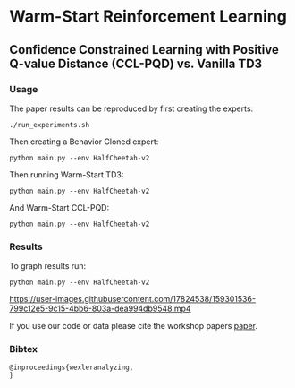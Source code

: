 # Warm-Start Reinforcement Learning

## Confidence Constrained Learning with Positive Q-value Distance (CCL-PQD) vs. Vanilla TD3

### Usage
The paper results can be reproduced by first creating the experts:
```
./run_experiments.sh
```

Then creating a Behavior Cloned expert:
```
python main.py --env HalfCheetah-v2
```

Then running Warm-Start TD3:
```
python main.py --env HalfCheetah-v2
```

And Warm-Start CCL-PQD:
```
python main.py --env HalfCheetah-v2
```

### Results
To graph results run:
```
python main.py --env HalfCheetah-v2
```

https://user-images.githubusercontent.com/17824538/159301536-799c12e5-9c15-4bb6-803a-dea994db9548.mp4

If you use our code or data please cite the workshop papers [paper](https://arxiv.org/abs/dummy).
### Bibtex

```
@inproceedings{wexleranalyzing,
}
```




